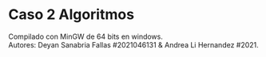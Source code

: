 # Caso 2 Algoritmos

Compilado con MinGW de 64 bits en windows.  
Autores: Deyan Sanabria Fallas #2021046131 & Andrea Li Hernandez #2021.  